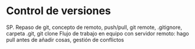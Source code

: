# Control de versiones

SP. Repaso de git, concepto de remoto, push/pull, git remote, .gitignore, carpeta .git, git clone
Flujo de trabajo en equipo con servidor remoto: hago pull antes de añadir cosas, gestión de conflictos
